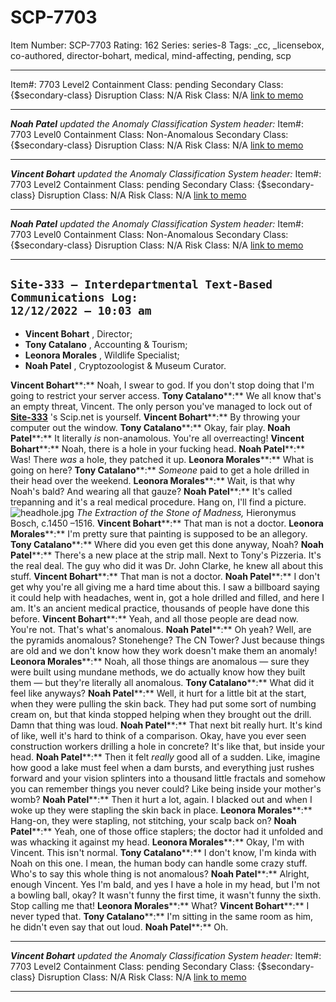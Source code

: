 # SCP-7703
Item Number: SCP-7703
Rating: 162
Series: series-8
Tags: _cc, _licensebox, co-authored, director-bohart, medical, mind-affecting, pending, scp

---

  

Item#: 7703
Level2
Containment Class:
pending
Secondary Class:
{$secondary-class}
Disruption Class:
N/A
Risk Class:
N/A
[link to memo](/classification-committee-memo)  

* * *
  

_**Noah Patel** updated the Anomaly Classification System header:_
Item#: 7703
Level0
Containment Class:
Non-Anomalous
Secondary Class:
{$secondary-class}
Disruption Class:
N/A
Risk Class:
N/A
[link to memo](/classification-committee-memo)  

* * *
  

_**Vincent Bohart** updated the Anomaly Classification System header:_
Item#: 7703
Level2
Containment Class:
pending
Secondary Class:
{$secondary-class}
Disruption Class:
N/A
Risk Class:
N/A
[link to memo](/classification-committee-memo)  

* * *
  

_**Noah Patel** updated the Anomaly Classification System header:_
Item#: 7703
Level0
Containment Class:
Non-Anomalous
Secondary Class:
{$secondary-class}
Disruption Class:
N/A
Risk Class:
N/A
[link to memo](/classification-committee-memo)  

* * *
  

**`Site-333 — Interdepartmental Text-Based Communications Log:`**  
`12/12/2022 — 10:03 am`  
---  
  * **Vincent Bohart** , Director;
  * **Tony Catalano** , Accounting & Tourism;
  * **Leonora Morales** , Wildlife Specialist;
  * **Noah Patel** , Cryptozoologist & Museum Curator.

  
**Vincent Bohart****:** Noah, I swear to god. If you don't stop doing that I'm going to restrict your server access. **Tony Catalano****:** We all know that's an empty threat, Vincent. The only person you've managed to lock out of **[Site-333](https://scp-wiki.wikidot.com/secure-facility-dossier-site-333)** 's Scip.net is yourself. **Vincent Bohart****:** By throwing your computer out the window. **Tony Catalano****:** Okay, fair play. **Noah Patel****:** It literally _is_ non-anamolous. You're all overreacting! **Vincent Bohart****:** Noah, there is a hole in your fucking head. **Noah Patel****:** Was! There _was_ a hole, they patched it up. **Leonora Morales****:** What is going on here? **Tony Catalano****:** _Someone_ paid to get a hole drilled in their head over the weekend. **Leonora Morales****:** Wait, is that why Noah's bald? And wearing all that gauze? **Noah Patel****:** It's called trepanning and it's a real medical procedure. Hang on, I'll find a picture. ![headhole.jpg](https://scp-wiki.wdfiles.com/local--files/scp-7703/headhole.jpg) _The Extraction of the Stone of Madness,_ Hieronymus Bosch, c.1450 –1516. **Vincent Bohart****:** That man is not a doctor. **Leonora Morales****:** I'm pretty sure that painting is supposed to be an allegory. **Tony Catalano****:** Where did you even get this done anyway, Noah? **Noah Patel****:** There's a new place at the strip mall. Next to Tony's Pizzeria. It's the real deal. The guy who did it was Dr. John Clarke, he knew all about this stuff. **Vincent Bohart****:** That man is not a doctor. **Noah Patel****:** I don't get why you're all giving me a hard time about this. I saw a billboard saying it could help with headaches, went in, got a hole drilled and filled, and here I am. It's an ancient medical practice, thousands of people have done this before. **Vincent Bohart****:** Yeah, and all those people are dead now. You're not. That's what's anomalous. **Noah Patel****:** Oh yeah? Well, are the pyramids anomalous? Stonehenge? The CN Tower? Just because things are old and we don't know how they work doesn't make them an anomaly! **Leonora Morales****:** Noah, all those things are anomalous — sure they were built using mundane methods, we do actually know how they built them — but they're literally all anomalous. **Tony Catalano****:** What did it feel like anyways? **Noah Patel****:** Well, it hurt for a little bit at the start, when they were pulling the skin back. They had put some sort of numbing cream on, but that kinda stopped helping when they brought out the drill. Damn that thing was loud. **Noah Patel****:** That next bit really hurt. It's kind of like, well it's hard to think of a comparison. Okay, have you ever seen construction workers drilling a hole in concrete? It's like that, but inside your head. **Noah Patel****:** Then it felt _really_ good all of a sudden. Like, imagine how good a lake must feel when a dam bursts, and everything just rushes forward and your vision splinters into a thousand little fractals and somehow you can remember things you never could? Like being inside your mother's womb? **Noah Patel****:** Then it hurt a lot, again. I blacked out and when I woke up they were stapling the skin back in place. **Leonora Morales****:** Hang-on, they were stapling, not stitching, your scalp back on? **Noah Patel****:** Yeah, one of those office staplers; the doctor had it unfolded and was whacking it against my head. **Leonora Morales****:** Okay, I'm with Vincent. This isn't normal. **Tony Catalano****:** I don't know, I'm kinda with Noah on this one. I mean, the human body can handle some crazy stuff. Who's to say this whole thing is not anomalous? **Noah Patel****:** Alright, enough Vincent. Yes I'm bald, and yes I have a hole in my head, but I'm not a bowling ball, okay? It wasn't funny the first time, it wasn't funny the sixth. Stop calling me that! **Leonora Morales****:** What? **Vincent Bohart****:** I never typed that. **Tony Catalano****:** I'm sitting in the same room as him, he didn't even say that out loud. **Noah Patel****:** Oh.  
* * *
  

_**Vincent Bohart** updated the Anomaly Classification System header:_
Item#: 7703
Level2
Containment Class:
pending
Secondary Class:
{$secondary-class}
Disruption Class:
N/A
Risk Class:
N/A
[link to memo](/classification-committee-memo)  

* * *
  
  
  